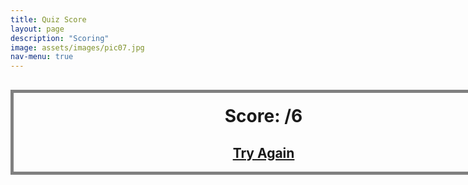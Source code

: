 ```yaml
---
title: Quiz Score
layout: page
description: "Scoring"
image: assets/images/pic07.jpg
nav-menu: true
---
```


<script>
    displayScore = localStorage.getItem("finalScore");
    console.log(displayScore)
</script>

<style>
    .boxed {
        width:800px;
        margin: 30px auto;
        border: 5px solid grey;
    }

    h1 {
        margin: 20px;
        text-align: center;
    }

    h2 {
        text-align: center;
        color: blue;
    }

</style>

<div class="boxed">
    <h1>
    Score: <script type="text/javascript">document.write(displayScore)</script>/6
    </h1>
    <h2><a href="/Runtime-Terror/quiz.html">Try Again</a></h2>
</div>


